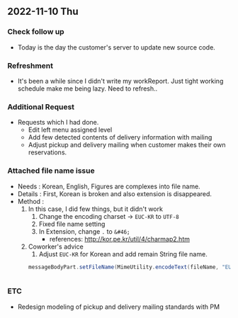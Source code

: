## 2022-11-10 Thu

### Check follow up
+ Today is the day the customer's server to update new source code.

### Refreshment
+ It's been a while since I didn't write my workReport. Just tight working schedule make me being lazy. Need to refresh..

### Additional Request
+ Requests which I had done.
  + Edit left menu assigned level
  + Add few detected contents of delivery information with mailing
  + Adjust pickup and delivery mailing when customer makes their own reservations.

### Attached file name issue
+ Needs : Korean, English, Figures are complexes into file name.
+ Details : First, Korean is broken and also extension is disappeared. 
+ Method :
  1. In this case, I did few things, but it didn't work
     1. Change the encoding charset -> ```EUC-KR``` to ```UTF-8```
     2. Fixed file name setting
     3. In Extension, change ```.``` to ```&#46;```
        + references: http://kor.pe.kr/util/4/charmap2.htm
  2. Coworker's advice
     1. Adjust ```EUC-KR``` for Korean and add remain String file name.
     ```java
     messageBodyPart.setFileName(MimeUtility.encodeText(fileName, "EUC-KR", "B") + fileName2);
     ```
  ```
  
### ETC
+ Redesign modeling of pickup and delivery mailing standards with PM
